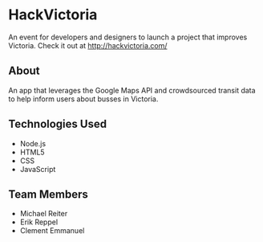 # HackVictoria
An event for developers and designers to launch a project that improves Victoria.
Check it out at http://hackvictoria.com/

## About
An app that leverages the Google Maps API and crowdsourced transit data to help inform users about busses in Victoria.

## Technologies Used
- Node.js
- HTML5
- CSS
- JavaScript

## Team Members
- Michael Reiter
- Erik Reppel
- Clement Emmanuel